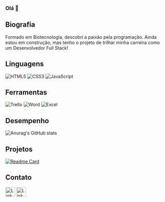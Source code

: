 ### Olá 👋

## Biografia
Formado em Biotecnologia, descobri a paixão pela programação. Ainda estou em construção, mas tenho o projeto de trilhar minha carreira como um Desenvolvedor Full Stack!

## Linguagens
![HTML5](https://img.shields.io/badge/HTML5-E34F26?style=for-the-badge&logo=html5&logoColor=white)
![CSS3](https://img.shields.io/badge/CSS3-1572B6?style=for-the-badge&logo=css3&logoColor=white)
![JavaScript](https://img.shields.io/badge/JavaScript-323330?style=for-the-badge&logo=javascript&logoColor=F7DF1E)

## Ferramentas
![Trello](https://img.shields.io/badge/Trello-0052CC?style=for-the-badge&logo=trello&logoColor=white)
![Word](https://img.shields.io/badge/Microsoft_Word-2B579A?style=for-the-badge&logo=microsoft-word&logoColor=white)
![Excel](https://img.shields.io/badge/Microsoft_Excel-217346?style=for-the-badge&logo=microsoft-excel&logoColor=white)

## Desempenho
![Anurag's GitHub stats](https://github-readme-stats.vercel.app/api?username=NicollasETMelo&show_icons=true&theme=radical)

## Projetos
[![Readme Card](https://github-readme-stats.vercel.app/api/pin/?username=NicollasETMelo&repo=nicollasetmelo.github.io)](https://nicollasetmelo.github.io)

## Contato
[<img src="https://img.shields.io/badge/LinkedIn-0077B5?style=for-the-badge&logo=linkedin&logoColor=white" alt="Linkedin" height="30">](https://www.linkedin.com/in/melonicollas/)
[<img src="https://img.shields.io/badge/Gmail-D14836?style=for-the-badge&logo=gmail&logoColor=white" alt="Linkedin" height="30">](https://nicollas.etm@gmail.com/)
